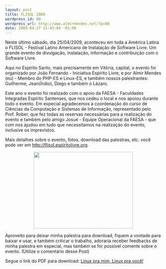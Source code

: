 ```yaml
--- 
layout: post
title: FLISOL 2009
wordpress_id: 80
wordpress_url: http://www.almirmendes.net/?p=80
date: 2009-04-27 11:43:04 -03:00
---
```

Neste último sábado, dia 25/04/2009, aconteceu em toda a América Latina o FLISOL - Festival Latino Americano de Instalação de Software Livre. Um grande evento de divulgação, instalação, informação e contribuição com o Software Livre.

Aqui no Espírito Santo, mais precisamente em Vitória, capital, o evento foi organizado por João Fernando - Iniciativa Espírito Livre, e por Almir Mendes (eu) - Membro do PHP-ES e Linux-ES, e também nossos palestrantes: Guilherme, Jean(Índio), Diego e também o Lázaro.

Este ano o evento foi realizado com o apoio da FAESA - Faculdades Integradas Espirito Santenses, que nos cedeu o local e nos apoiou durante todo o evento. Em especial agradecemos a coordenação do curso de Ciências da Computação e Sistemas de Informação, representado pelo Prof. Rober, que fez todas as reservas necessárias para a realização do evento e também pelo amigo Josué - Equipe Operacional da FAESA - que com nos ajudou em tudo que necessitamos na realização do evento, inclusive os imprevistos.

Mais detalhes sobre o evento, fotos, download das palestras, etc. você pode ver em <a title="FLISOL 2009" href="http://flisol.espiritolivre.org" target="_blank">http://flisol.espiritolivre.org</a>.
<p style="text-align: center;"><img class="aligncenter" title="Distros GNU/Linux" src="http://img.efetividade.net/img/anime-linux-distros.png" alt="" width="320" height="247" /></p>

Aproveito para deixar minha palestra para download, fiquem a vontade para baixar e usar, e também criticar o trabalho, adoraria receber feedbacks de minha palestra em especial, mas também se for possível comente sobre o evento. (Utilize o comentário desse Post)

Segue o link do PDF para download: <a title="Palestra sobre distribuições GNU/Linux" href="http://www.almirmendes.net/downloads/Linux_pra_mim_Linux_pra_voce.pdf" target="_self">Linux pra mim, Linux pra você!</a>
